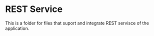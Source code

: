 # REST Service
This is a folder for files that suport and integrate REST servisce of the application.
